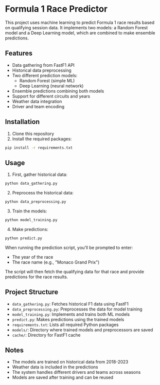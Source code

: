 # Formula 1 Race Predictor

This project uses machine learning to predict Formula 1 race results based on qualifying session data. It implements two models: a Random Forest model and a Deep Learning model, which are combined to make ensemble predictions.

## Features

- Data gathering from FastF1 API
- Historical data preprocessing
- Two different prediction models:
  - Random Forest (simple ML)
  - Deep Learning (neural network)
- Ensemble predictions combining both models
- Support for different circuits and years
- Weather data integration
- Driver and team encoding

## Installation

1. Clone this repository
2. Install the required packages:
```bash
pip install -r requirements.txt
```

## Usage

1. First, gather historical data:
```bash
python data_gathering.py
```

2. Preprocess the historical data:
```bash
python data_preprocessing.py
```

3. Train the models:
```bash
python model_training.py
```

4. Make predictions:
```bash
python predict.py
```

When running the prediction script, you'll be prompted to enter:
- The year of the race
- The race name (e.g., "Monaco Grand Prix")

The script will then fetch the qualifying data for that race and provide predictions for the race results.

## Project Structure

- `data_gathering.py`: Fetches historical F1 data using FastF1
- `data_preprocessing.py`: Preprocesses the data for model training
- `model_training.py`: Implements and trains both ML models
- `predict.py`: Makes predictions using the trained models
- `requirements.txt`: Lists all required Python packages
- `models/`: Directory where trained models and preprocessors are saved
- `cache/`: Directory for FastF1 cache

## Notes

- The models are trained on historical data from 2018-2023
- Weather data is included in the predictions
- The system handles different drivers and teams across seasons
- Models are saved after training and can be reused
